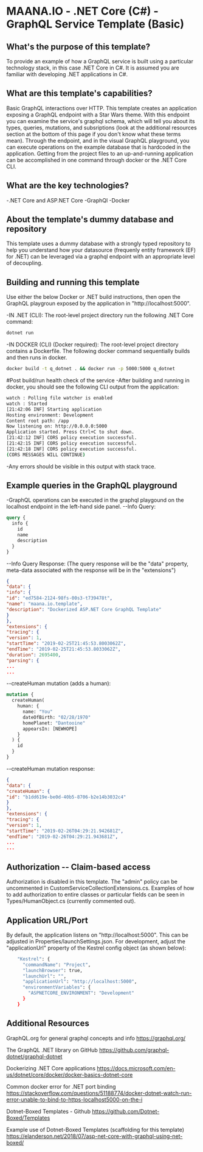 # MAANA.IO - .NET Core (C#) - GraphQL Service Template (Basic)

## What's the purpose of this template?

To provide an example of how a GraphQL service is built using a particular technology stack, in this case .NET Core in C#.
It is assumed you are familiar with developing .NET applications in C#.

## What are this template's capabilities?

Basic GraphQL interactions over HTTP. This template creates an application exposing a GraphQL endpoint with a Star Wars theme. With this endpoint you can examine the service's graphql schema, which will tell you about its types, queries, mutations, and subsriptions (look at the additional resources section at the bottom of this page if you don't know what these terms mean). Through the endpoint, and in the visual GraphQL playground, you can execute operations on the example database that is hardcoded in the application. Getting from the project files to an up-and-running application can be accomplished in one command through docker or the .NET Core CLI.

## What are the key technologies?

-.NET Core and ASP.NET Core
-GraphQl
-Docker

## About the template's dummy database and repository

This template uses a dummy database with a strongly typed repository to help you understand how your datasource (frequenly entity framework (EF) for .NET) can be leveraged via a graphql endpoint with an appropriate level of decoupling.

## Building and running this template

Use either the below Docker or .NET build instructions, then open the GraphQL playgroun exposed by the application in "http://localhost:5000".

-IN .NET (CLI):
The root-level project directory run the following .NET Core command:

```bash
dotnet run
```

-IN DOCKER (CLI) (Docker required):
The root-level project directory contains a Dockerfile.
The following docker command sequentially builds and then runs in docker.

```bash
docker build -t q_dotnet . && docker run -p 5000:5000 q_dotnet
```

#Post build/run health check of the service
-After building and running in docker, you should see the following CLI output from the application:

```bash
watch : Polling file watcher is enabled
watch : Started
[21:42:06 INF] Starting application
Hosting environment: Development
Content root path: /app
Now listening on: http://0.0.0.0:5000
Application started. Press Ctrl+C to shut down.
[21:42:12 INF] CORS policy execution successful.
[21:42:15 INF] CORS policy execution successful.
[21:42:18 INF] CORS policy execution successful.
(CORS MESSAGES WILL CONTINUE)
```

-Any errors should be visible in this output with stack trace.

## Example queries in the GraphQL playground

-GraphQL operations can be executed in the graphql playgound on the localhost endpoint in the left-hand side panel.
--Info Query:

```graphql
query {
  info {
    id
    name
    description
  }
}
```

--Info Query Response: (The query response will be the "data" property, meta-data associated with the response will be in the "extensions")

```json
{
"data": {
"info": {
"id": "ed7584-2124-98fs-00s3-t739478t",
"name": "maana.io.template",
"description": "Dockerized ASP.NET Core GraphQL Template"
}
},
"extensions": {
"tracing": {
"version": 1,
"startTime": "2019-02-25T21:45:53.8003062Z",
"endTime": "2019-02-25T21:45:53.8033062Z",
"duration": 2695400,
"parsing": {
...
...
```

--createHuman mutation (adds a human):

```graphql
mutation {
  createHuman(
    human: {
      name: "You"
      dateOfBirth: "02/28/1970"
      homePlanet: "Dantooine"
      appearsIn: [NEWHOPE]
    }
  ) {
    id
  }
}
```

--createHuman mutation response:

```json
{
"data": {
"createHuman": {
"id": "b1dd619e-be0d-40b5-8706-b2e14b3032c4"
}
},
"extensions": {
"tracing": {
"version": 1,
"startTime": "2019-02-26T04:29:21.942681Z",
"endTime": "2019-02-26T04:29:21.943681Z",
...
...
```

## Authorization -- Claim-based access
Authorization is disabled in this template. 
The "admin" policy can be uncommented in CustomServiceCollectionExtensions.cs.
Examples of how to add authorization to entire classes or particular fields
can be seen in Types/HumanObject.cs (currently commented out).

## Application URL/Port
By default, the application listens on "http://localhost:5000". 
This can be adjusted in Properties/launchSettings.json. 
For development, adjust the "applicationUrl" property of the Kestrel config
object (as shown below):
```bash
    "Kestrel": {
      "commandName": "Project",
      "launchBrowser": true,
      "launchUrl": "",
      "applicationUrl": "http://localhost:5000",
      "environmentVariables": {
        "ASPNETCORE_ENVIRONMENT": "Development"
      }
    }
```

## Additional Resources

GraphQL.org for general graphql concepts and info
https://graphql.org/

The GraphQL .NET library on GitHub
https://github.com/graphql-dotnet/graphql-dotnet

Dockerizing .NET Core applications
https://docs.microsoft.com/en-us/dotnet/core/docker/docker-basics-dotnet-core

Common docker error for .NET port binding
https://stackoverflow.com/questions/51188774/docker-dotnet-watch-run-error-unable-to-bind-to-https-localhost5000-on-the-i

Dotnet-Boxed Templates - Github
https://github.com/Dotnet-Boxed/Templates

Example use of Dotnet-Boxed Templates (scaffolding for this template)
https://elanderson.net/2018/07/asp-net-core-with-graphql-using-net-boxed/
